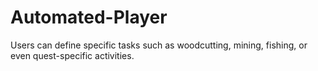 # Automated-Player
Users can define specific tasks such as woodcutting, mining, fishing, or even quest-specific activities.
